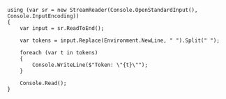     using (var sr = new StreamReader(Console.OpenStandardInput(), Console.InputEncoding))
    {
        var input = sr.ReadToEnd();

        var tokens = input.Replace(Environment.NewLine, " ").Split(" ");

        foreach (var t in tokens)
        {
            Console.WriteLine($"Token: \"{t}\"");
        }

        Console.Read();
    }
